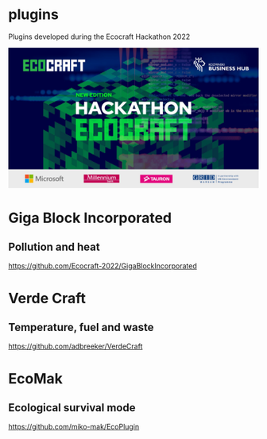 # plugins
Plugins developed during the Ecocraft Hackathon 2022

![](grafika_ecocraft_poprawiona_ver2.jpg)

# Giga Block Incorporated
## Pollution and heat
https://github.com/Ecocraft-2022/GigaBlockIncorporated

# Verde Craft
## Temperature, fuel and waste
https://github.com/adbreeker/VerdeCraft

# EcoMak
## Ecological survival mode
https://github.com/miko-mak/EcoPlugin
